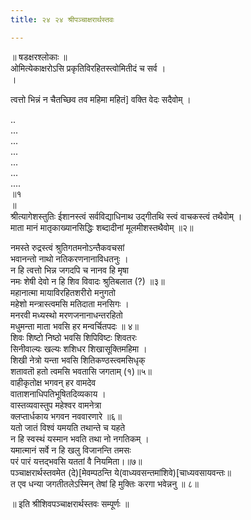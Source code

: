 ```yaml
---
title: २४ २४ श्रीपञ्चाक्षरार्थस्तवः

---
```

 
॥ षडक्षरश्लोकाः ॥  
ओमित्येकाक्षरोऽसि प्रकृतिविरहितस्त्वोमितीदं च सर्व ।  
।  

त्वत्तो भिन्नं न चैतच्छिव तव महिमा महितं] वक्ति वेदः सदैवोम् ।  

..  
...  
...  
...  
...  
...  
....  
॥१  
॥  
श्रीत्यागेशस्तुतिः ईशानस्त्वं सर्वविद्याधिनाथ उद्गीतथि स्त्वं वाचकस्त्वं तथैवोम् ।  
माता मानं मातृकाख्यानसिद्धिः शब्दादीनां मूलमीशस्तथैवोम् ॥२॥  

नमस्ते रुद्रस्त्वं श्रुतिगतमनोऽन्तैकवचसां  
भवानन्तो नाथो नतिकरणनानाविधतनुः ।  
न हि त्वत्तो भिन्न जगदपि च नानव हि मृषा  
नमः शेषी देवो न हि शिव विवादः श्रुतिबलात (?) ॥३॥  
महानात्मा मायाविरहितशरीरो मनुगतो  
महेशो मन्त्रास्त्वमसि मतिदाता मनसिगः ।  
मनरवी मध्यस्थो मरणजनानाधन्तरहितो  
मधुमन्ता माता भवसि हर मन्वर्चितपदः ॥ ४॥  
शिवः शिष्टो निष्ठो भवसि शिपिविष्टः शिवतरः  
सिनीवाल्यः खल्यः शशिधर शिखासूक्तिमहिमा ।  
शिखी नेत्रो यन्ता भवसि शितिकण्ठस्त्वमसिधृक्  
शतावतॊ हतो त्वमसि भवतासि जगताम् (१)॥५॥  
वाहीकृतोक्ष भगवन् हर वामदेव  
वाताशनाधिपतिभूषितदिव्यकाय ।  
वास्तव्यवास्तुप महेश्वर वामनेत्रा  
क्लप्तार्धकाय भगवन नववारणारे ॥६॥  
यतो जातं विश्वं यमयति तथान्ते च यहते  
न हि स्वस्थं यस्मान भवति तथा नो नगतिकम् ।  
यमात्मानं सर्वे न हि खलु विजानन्ति तमसः  
परं पारं यत्तद्भवसि यततां वै नियमिता।॥७॥  
पञ्चाक्षरार्थस्तवमेत (दे)[मेवम्पठन्ति ये(वाध्यवसन्तमांशिवे)[चाध्यवसायवन्तः॥  
त एव धन्या जगतीतलेऽस्मिन् तेषां हि मुक्तिः करगा भवेन्ननु ॥ ८॥  

॥ इति श्रीशिवपञ्चाक्षरार्थस्तवः सम्पूर्णः ॥  